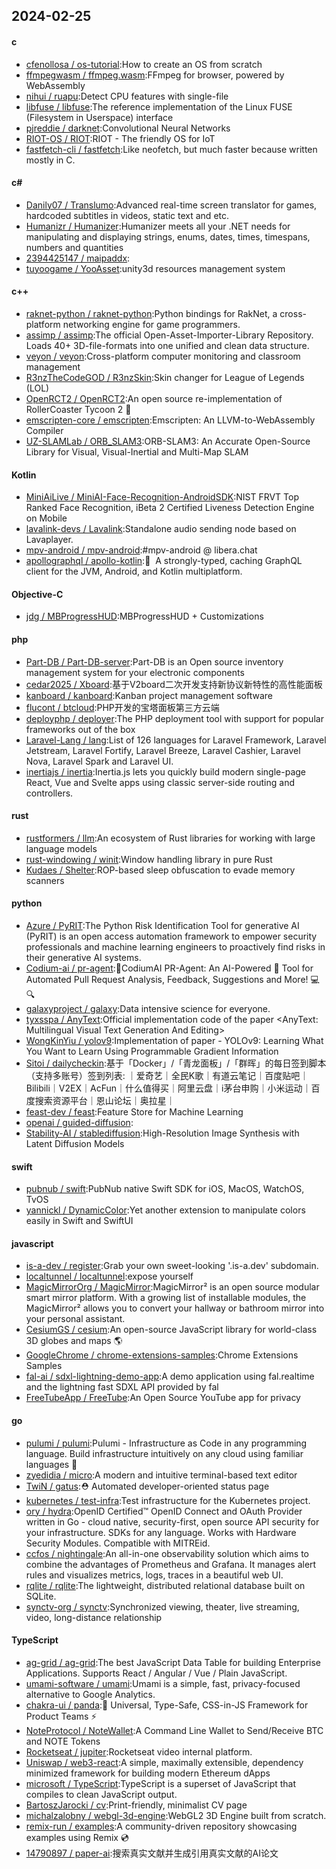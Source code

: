 ## 2024-02-25
#### c
* [cfenollosa / os-tutorial](https://github.com/cfenollosa/os-tutorial):How to create an OS from scratch
* [ffmpegwasm / ffmpeg.wasm](https://github.com/ffmpegwasm/ffmpeg.wasm):FFmpeg for browser, powered by WebAssembly
* [nihui / ruapu](https://github.com/nihui/ruapu):Detect CPU features with single-file
* [libfuse / libfuse](https://github.com/libfuse/libfuse):The reference implementation of the Linux FUSE (Filesystem in Userspace) interface
* [pjreddie / darknet](https://github.com/pjreddie/darknet):Convolutional Neural Networks
* [RIOT-OS / RIOT](https://github.com/RIOT-OS/RIOT):RIOT - The friendly OS for IoT
* [fastfetch-cli / fastfetch](https://github.com/fastfetch-cli/fastfetch):Like neofetch, but much faster because written mostly in C.
#### c#
* [Danily07 / Translumo](https://github.com/Danily07/Translumo):Advanced real-time screen translator for games, hardcoded subtitles in videos, static text and etc.
* [Humanizr / Humanizer](https://github.com/Humanizr/Humanizer):Humanizer meets all your .NET needs for manipulating and displaying strings, enums, dates, times, timespans, numbers and quantities
* [2394425147 / maipaddx](https://github.com/2394425147/maipaddx):
* [tuyoogame / YooAsset](https://github.com/tuyoogame/YooAsset):unity3d resources management system
#### c++
* [raknet-python / raknet-python](https://github.com/raknet-python/raknet-python):Python bindings for RakNet, a cross-platform networking engine for game programmers.
* [assimp / assimp](https://github.com/assimp/assimp):The official Open-Asset-Importer-Library Repository. Loads 40+ 3D-file-formats into one unified and clean data structure.
* [veyon / veyon](https://github.com/veyon/veyon):Cross-platform computer monitoring and classroom management
* [R3nzTheCodeGOD / R3nzSkin](https://github.com/R3nzTheCodeGOD/R3nzSkin):Skin changer for League of Legends (LOL)
* [OpenRCT2 / OpenRCT2](https://github.com/OpenRCT2/OpenRCT2):An open source re-implementation of RollerCoaster Tycoon 2 🎢
* [emscripten-core / emscripten](https://github.com/emscripten-core/emscripten):Emscripten: An LLVM-to-WebAssembly Compiler
* [UZ-SLAMLab / ORB_SLAM3](https://github.com/UZ-SLAMLab/ORB_SLAM3):ORB-SLAM3: An Accurate Open-Source Library for Visual, Visual-Inertial and Multi-Map SLAM
#### Kotlin
* [MiniAiLive / MiniAI-Face-Recognition-AndroidSDK](https://github.com/MiniAiLive/MiniAI-Face-Recognition-AndroidSDK):NIST FRVT Top Ranked Face Recognition, iBeta 2 Certified Liveness Detection Engine on Mobile
* [lavalink-devs / Lavalink](https://github.com/lavalink-devs/Lavalink):Standalone audio sending node based on Lavaplayer.
* [mpv-android / mpv-android](https://github.com/mpv-android/mpv-android):#mpv-android @ libera.chat
* [apollographql / apollo-kotlin](https://github.com/apollographql/apollo-kotlin):🤖  A strongly-typed, caching GraphQL client for the JVM, Android, and Kotlin multiplatform.
#### Objective-C
* [jdg / MBProgressHUD](https://github.com/jdg/MBProgressHUD):MBProgressHUD + Customizations
#### php
* [Part-DB / Part-DB-server](https://github.com/Part-DB/Part-DB-server):Part-DB is an Open source inventory management system for your electronic components
* [cedar2025 / Xboard](https://github.com/cedar2025/Xboard):基于V2board二次开发支持新协议新特性的高性能面板
* [kanboard / kanboard](https://github.com/kanboard/kanboard):Kanban project management software
* [flucont / btcloud](https://github.com/flucont/btcloud):PHP开发的宝塔面板第三方云端
* [deployphp / deployer](https://github.com/deployphp/deployer):The PHP deployment tool with support for popular frameworks out of the box
* [Laravel-Lang / lang](https://github.com/Laravel-Lang/lang):List of 126 languages for Laravel Framework, Laravel Jetstream, Laravel Fortify, Laravel Breeze, Laravel Cashier, Laravel Nova, Laravel Spark and Laravel UI.
* [inertiajs / inertia](https://github.com/inertiajs/inertia):Inertia.js lets you quickly build modern single-page React, Vue and Svelte apps using classic server-side routing and controllers.
#### rust
* [rustformers / llm](https://github.com/rustformers/llm):An ecosystem of Rust libraries for working with large language models
* [rust-windowing / winit](https://github.com/rust-windowing/winit):Window handling library in pure Rust
* [Kudaes / Shelter](https://github.com/Kudaes/Shelter):ROP-based sleep obfuscation to evade memory scanners
#### python
* [Azure / PyRIT](https://github.com/Azure/PyRIT):The Python Risk Identification Tool for generative AI (PyRIT) is an open access automation framework to empower security professionals and machine learning engineers to proactively find risks in their generative AI systems.
* [Codium-ai / pr-agent](https://github.com/Codium-ai/pr-agent):🚀CodiumAI PR-Agent: An AI-Powered 🤖 Tool for Automated Pull Request Analysis, Feedback, Suggestions and More! 💻🔍
* [galaxyproject / galaxy](https://github.com/galaxyproject/galaxy):Data intensive science for everyone.
* [tyxsspa / AnyText](https://github.com/tyxsspa/AnyText):Official implementation code of the paper <AnyText: Multilingual Visual Text Generation And Editing>
* [WongKinYiu / yolov9](https://github.com/WongKinYiu/yolov9):Implementation of paper - YOLOv9: Learning What You Want to Learn Using Programmable Gradient Information
* [Sitoi / dailycheckin](https://github.com/Sitoi/dailycheckin):基于「Docker」/「青龙面板」/「群晖」的每日签到脚本（支持多账号）签到列表: ｜爱奇艺｜全民K歌｜有道云笔记｜百度贴吧｜Bilibili｜V2EX｜AcFun｜什么值得买｜阿里云盘｜i茅台申购｜小米运动｜百度搜索资源平台｜恩山论坛｜奥拉星｜
* [feast-dev / feast](https://github.com/feast-dev/feast):Feature Store for Machine Learning
* [openai / guided-diffusion](https://github.com/openai/guided-diffusion):
* [Stability-AI / stablediffusion](https://github.com/Stability-AI/stablediffusion):High-Resolution Image Synthesis with Latent Diffusion Models
#### swift
* [pubnub / swift](https://github.com/pubnub/swift):PubNub native Swift SDK for iOS, MacOS, WatchOS, TvOS
* [yannickl / DynamicColor](https://github.com/yannickl/DynamicColor):Yet another extension to manipulate colors easily in Swift and SwiftUI
#### javascript
* [is-a-dev / register](https://github.com/is-a-dev/register):Grab your own sweet-looking '.is-a.dev' subdomain.
* [localtunnel / localtunnel](https://github.com/localtunnel/localtunnel):expose yourself
* [MagicMirrorOrg / MagicMirror](https://github.com/MagicMirrorOrg/MagicMirror):MagicMirror² is an open source modular smart mirror platform. With a growing list of installable modules, the MagicMirror² allows you to convert your hallway or bathroom mirror into your personal assistant.
* [CesiumGS / cesium](https://github.com/CesiumGS/cesium):An open-source JavaScript library for world-class 3D globes and maps 🌎
* [GoogleChrome / chrome-extensions-samples](https://github.com/GoogleChrome/chrome-extensions-samples):Chrome Extensions Samples
* [fal-ai / sdxl-lightning-demo-app](https://github.com/fal-ai/sdxl-lightning-demo-app):A demo application using fal.realtime and the lightning fast SDXL API provided by fal
* [FreeTubeApp / FreeTube](https://github.com/FreeTubeApp/FreeTube):An Open Source YouTube app for privacy
#### go
* [pulumi / pulumi](https://github.com/pulumi/pulumi):Pulumi - Infrastructure as Code in any programming language. Build infrastructure intuitively on any cloud using familiar languages 🚀
* [zyedidia / micro](https://github.com/zyedidia/micro):A modern and intuitive terminal-based text editor
* [TwiN / gatus](https://github.com/TwiN/gatus):⛑ Automated developer-oriented status page
* [kubernetes / test-infra](https://github.com/kubernetes/test-infra):Test infrastructure for the Kubernetes project.
* [ory / hydra](https://github.com/ory/hydra):OpenID Certified™ OpenID Connect and OAuth Provider written in Go - cloud native, security-first, open source API security for your infrastructure. SDKs for any language. Works with Hardware Security Modules. Compatible with MITREid.
* [ccfos / nightingale](https://github.com/ccfos/nightingale):An all-in-one observability solution which aims to combine the advantages of Prometheus and Grafana. It manages alert rules and visualizes metrics, logs, traces in a beautiful web UI.
* [rqlite / rqlite](https://github.com/rqlite/rqlite):The lightweight, distributed relational database built on SQLite.
* [synctv-org / synctv](https://github.com/synctv-org/synctv):Synchronized viewing, theater, live streaming, video, long-distance relationship
#### TypeScript
* [ag-grid / ag-grid](https://github.com/ag-grid/ag-grid):The best JavaScript Data Table for building Enterprise Applications. Supports React / Angular / Vue / Plain JavaScript.
* [umami-software / umami](https://github.com/umami-software/umami):Umami is a simple, fast, privacy-focused alternative to Google Analytics.
* [chakra-ui / panda](https://github.com/chakra-ui/panda):🐼 Universal, Type-Safe, CSS-in-JS Framework for Product Teams ⚡️
* [NoteProtocol / NoteWallet](https://github.com/NoteProtocol/NoteWallet):A Command Line Wallet to Send/Receive BTC and NOTE Tokens
* [Rocketseat / jupiter](https://github.com/Rocketseat/jupiter):Rocketseat video internal platform.
* [Uniswap / web3-react](https://github.com/Uniswap/web3-react):A simple, maximally extensible, dependency minimized framework for building modern Ethereum dApps
* [microsoft / TypeScript](https://github.com/microsoft/TypeScript):TypeScript is a superset of JavaScript that compiles to clean JavaScript output.
* [BartoszJarocki / cv](https://github.com/BartoszJarocki/cv):Print-friendly, minimalist CV page
* [michalzalobny / webgl-3d-engine](https://github.com/michalzalobny/webgl-3d-engine):WebGL2 3D Engine built from scratch.
* [remix-run / examples](https://github.com/remix-run/examples):A community-driven repository showcasing examples using Remix 💿
* [14790897 / paper-ai](https://github.com/14790897/paper-ai):搜索真实文献并生成引用真实文献的AI论文
